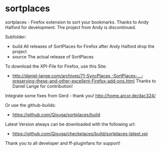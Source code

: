 sortplaces
==========

sortplaces - Firefox extension to sort your bookmarks.
Thanks to Andy Halford for development. The project from Andy is discontinued.


Subfolder:
- build		All releases of SortPlaces for Firefox after Andy Halford drop the project
- source		The actual release of SortPlaces


To download the XPI-File for Firefox, use this Site:
- http://daniel-lange.com/archives/71-SyncPlaces,-SortPlaces-...-preserving-these-and-other-excellent-Firefox-add-ons.html
Thanks to Daniel Lange for contribution!

Integrate some fixes from Gerd - thank you!
http://home.arcor.de/dac324/

Or use the github-builds:
- https://github.com/Qixuga/sortplaces/build

Latest Version always can be downloaded with the following url:
- https://github.com/Qixuga/checkplaces/build/sortplaces-latest.xpi

Thank you to all developer and ff-pluginfans for support!
